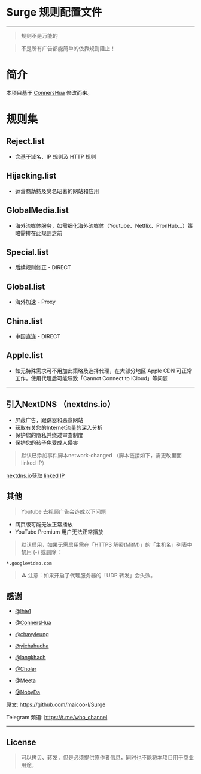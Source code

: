 # Surge 规则配置文件
_________________

> 规则不是万能的

> 不是所有广告都能简单的依靠规则阻止！

# 简介
本项目基于 [ConnersHua](https://github.com/ConnersHua) 修改而来。

# 规则集
## Reject.list
   - 含基于域名、IP 规则及 HTTP 规则
## Hijacking.list
   - 运营商劫持及臭名昭著的网站和应用
## GlobalMedia.list
   - 海外流媒体服务，如需细化海外流媒体（Youtube、Netflix、PronHub...）策略需排在此规则之前
## Special.list
   - 后续规则修正 - DIRECT
## Global.list
   - 海外加速 - Proxy
## China.list
   - 中国直连 - DIRECT
## Apple.list
   - 如无特殊需求可不用加此策略及选择代理，在大部分地区 Apple CDN 可正常工作，使用代理后可能导致「Cannot Connect to iCloud」等问题
_________________

## 引入NextDNS （nextdns.io）

   - 屏蔽广告，跟踪器和恶意网站
   - 获取有关您的Internet流量的深入分析
   - 保护您的隐私并绕过审查制度
   - 保护您的孩子免受成人侵害

> 默认已添加事件脚本network-changed （脚本链接如下，需更改里面 linked IP）

[nextdns.io获取 linked IP](https://github.com/langkhach270389/Scripting/blob/master/Surge/nextdns_linkedip.js)

## 其他

> Youtube 去视频广告会造成以下问题
   - 网页版可能无法正常播放
   - YouTube Premium 用户无法正常播放

> 默认启用，如果无需启用需在「HTTPS 解密(MitM)」的「主机名」列表中禁用 (-) 或删除：

```properties
*.googlevideo.com
```

> ⚠️ 注意：如果开启了代理服务器的「UDP 转发」会失效。


## 感谢


* [@lhie1](https://github.com/lhie1)

* [@ConnersHua](https://github.com/ConnersHua)

* [@chavyleung](https://github.com/chavyleung)

* [@yichahucha](https://github.com/yichahucha)

* [@langkhach](https://github.com/langkhach270389)

* [@Choler](https://github.com/Choler)

* [@Meeta](https://github.com/MeetaGit)

* [@NobyDa](https://github.com/NobyDa)


原文: https://github.com/maicoo-l/Surge


Telegram 频道: https://t.me/who_channel
_________________

## License
> 可以拷贝、转发，但是必须提供原作者信息，同时也不能将本项目用于商业用途。
